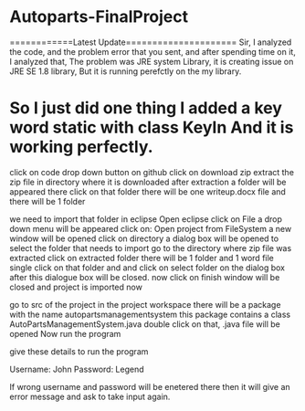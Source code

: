 # Autoparts-FinalProject

============Latest Update=====================
Sir, I analyzed the code, and the problem error that you sent, and after spending time on it, 
I analyzed that, The problem was JRE system Library, 
it is creating issue on JRE SE 1.8 library,
But it is running perefctly on the my library.

So I just did one thing I added a key word static with class KeyIn
And it is working perfectly.
==========================================================


click on code drop down button on github
click on download zip
extract the zip file in directory where it is downloaded
after extraction a folder will be appeared there
click on that folder 
there will be one writeup.docx file and there will be 1 folder

we need to import that folder in eclipse
Open eclipse
click on File a drop down menu will be appeared
click on: Open project from FileSystem
a new window will be opened
click on directory
a dialog box will be opened to select the folder that needs to import
go to the directory where zip file was extracted
click on extracted folder 
there will be 1 folder and 1 word file
single click on that folder and 
and click on select folder on the dialog box
after this dialogue box will be closed.
now click on finish
window will be closed
and project is imported now

go to src of the project in the project workspace
there will be a package with the name autopartsmanagementsystem
this package contains a class AutoPartsManagementSystem.java
double click on that, .java file will be opened
Now run the program

give these details to run the program

Username: John
Password: Legend

If wrong username and password will be enetered there then it will give an error message and ask to take input again.

